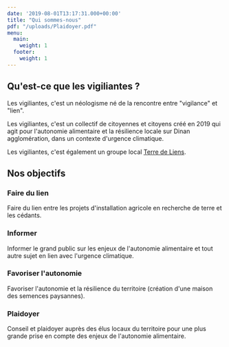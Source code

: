 ```yaml
---
date: '2019-08-01T13:17:31.000+00:00'
title: "Qui sommes-nous"
pdf: "/uploads/Plaidoyer.pdf"
menu:
  main:
    weight: 1
  footer:
    weight: 1
---
```


## Qu'est-ce que les vigiliantes ?

Les vigiliantes, c'est un néologisme né de la rencontre entre "vigilance" et "lien".

Les vigiliantes, c'est un collectif de citoyennes et citoyens créé en 2019 qui agit pour l'autonomie alimentaire et la résilience locale sur Dinan agglomération, dans un contexte d'urgence climatique.

Les vigiliantes, c'est également un groupe local [Terre de Liens](https://terredeliens.org/).

## Nos objectifs

### Faire du lien
Faire du lien entre les projets d'installation agricole en recherche de terre et les cédants.

### Informer
Informer le grand public sur les enjeux de l'autonomie alimentaire et tout autre sujet en lien avec l'urgence climatique.

### Favoriser l'autonomie
Favoriser l'autonomie et la résilience du territoire (création d'une maison des semences paysannes).

### Plaidoyer
Conseil et plaidoyer auprès des élus locaux du territoire pour une plus grande prise en compte des enjeux de l'autonomie alimentaire.